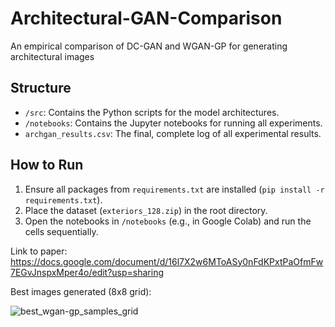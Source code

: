 # Architectural-GAN-Comparison
An empirical comparison of DC-GAN and WGAN-GP for generating architectural images


## Structure
- `/src`: Contains the Python scripts for the model architectures.
- `/notebooks`: Contains the Jupyter notebooks for running all experiments.
- `archgan_results.csv`: The final, complete log of all experimental results.

## How to Run
1. Ensure all packages from `requirements.txt` are installed (`pip install -r requirements.txt`).
2. Place the dataset (`exteriors_128.zip`) in the root directory.
3. Open the notebooks in `/notebooks` (e.g., in Google Colab) and run the cells sequentially.

Link to paper: https://docs.google.com/document/d/16l7X2w6MToASy0nFdKPxtPaOfmFw7EGvJnspxMper4o/edit?usp=sharing 

Best images generated (8x8 grid): 

![best_wgan-gp_samples_grid](https://github.com/user-attachments/assets/f91dd6e5-d50e-47b9-9379-3018939be712)
